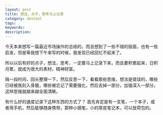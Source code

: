```yaml
---
layout: post
title: 想法，点子，思考马上记录
category: devtool
tags: 
keywords: 
description: 
---
```


今天本来想写一篇最近市场操作的总结的，而且想到了一些不错的层面，也有一些启发，但是等我想下午来写的时候，我发现已经回忆不起来了。

所以以后有好的点子，想法，思考，一定要马上记录下来，而且要积累起来，日积月累，就成为很大的素材，精神财富。

隔一段时间，回头整理一下，然后反思一下，看看那些思维，想法是错误的，哪些已经被我刻入骨髓，哪些被忘记了需要强化，然后去掉一部分，加强深入一部分。
这样思维就越来越全面清晰。

有什么好的速度记录下这种东西的方式了？
首先肯定是有一支笔，一个本子，或者用手机，然后能够随身携带。那种小钢笔，小的厚皮笔记本，可以放荷包的。

